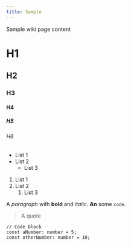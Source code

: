 ```yaml
---
title: Sample
---
```


Sample wiki page content

# H1

## H2

### H3

#### H4

##### H5

###### H6

* List 1
* List 2
  * List 3

1. List 1
2. List 2
   1. List 3

A _paragraph_ with **bold** and *italic*. __An__ some `code`.

> A quote

```typescript{1-2}
// Code block
const aNumber: number = 5;
const otherNumber: number = 10;
```